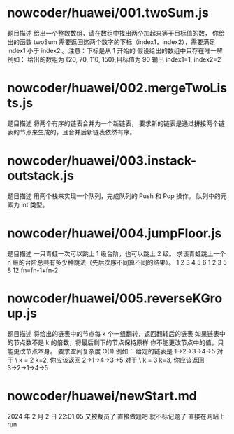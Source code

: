 # nowcoder/huawei/001.twoSum.js

题目描述
给出一个整数数组，请在数组中找出两个加起来等于目标值的数，
你给出的函数 twoSum 需要返回这两个数字的下标（index1，index2），需要满足 index1 小于 index2.。注意：下标是从 1 开始的
假设给出的数组中只存在唯一解
例如：
给出的数组为 {20, 70, 110, 150},目标值为 90
输出 index1=1, index2=2

# nowcoder/huawei/002.mergeTwoLists.js

题目描述
将两个有序的链表合并为一个新链表，
要求新的链表是通过拼接两个链表的节点来生成的，且合并后新链表依然有序。

# nowcoder/huawei/003.instack-outstack.js

题目描述
用两个栈来实现一个队列，完成队列的 Push 和 Pop 操作。 队列中的元素为 int 类型。

# nowcoder/huawei/004.jumpFloor.js

题目描述
一只青蛙一次可以跳上 1 级台阶，也可以跳上 2 级。
求该青蛙跳上一个 n 级的台阶总共有多少种跳法（先后次序不同算不同的结果）。
1 2 3 4 5 6
1 2 3 5 8 12
fn=fn-1+fn-2

# nowcoder/huawei/005.reverseKGroup.js

题目描述
将给出的链表中的节点每 k 个一组翻转，返回翻转后的链表
如果链表中的节点数不是 k 的倍数，将最后剩下的节点保持原样
你不能更改节点中的值，只能更改节点本身。
要求空间复杂度 O(1)
例如：
给定的链表是 1→2→3→4→5
对于 \ k = 2 k=2, 你应该返回 2→1→4→3→5
对于 \ k = 3 k=3, 你应该返回 3→2→1→4→5

# nowcoder/huawei/newStart.md

2024 年 2 月 2 日 22:01:05
又被裁员了
直接做题吧 就不标记题了 直接在网站上 run
